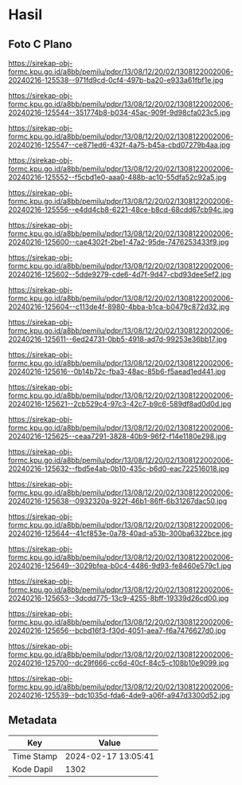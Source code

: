 # Hasil

## Foto C Plano

https://sirekap-obj-formc.kpu.go.id/a8bb/pemilu/pdpr/13/08/12/20/02/1308122002006-20240216-125538--971fd9cd-0cf4-497b-ba20-e933a61fbf1e.jpg

https://sirekap-obj-formc.kpu.go.id/a8bb/pemilu/pdpr/13/08/12/20/02/1308122002006-20240216-125544--351774b8-b034-45ac-909f-9d98cfa023c5.jpg

https://sirekap-obj-formc.kpu.go.id/a8bb/pemilu/pdpr/13/08/12/20/02/1308122002006-20240216-125547--ce871ed6-432f-4a75-b45a-cbd07279b4aa.jpg

https://sirekap-obj-formc.kpu.go.id/a8bb/pemilu/pdpr/13/08/12/20/02/1308122002006-20240216-125552--f5cbd1e0-aaa0-488b-ac10-55dfa52c92a5.jpg

https://sirekap-obj-formc.kpu.go.id/a8bb/pemilu/pdpr/13/08/12/20/02/1308122002006-20240216-125556--e4dd4cb8-6221-48ce-b8cd-68cdd67cb94c.jpg

https://sirekap-obj-formc.kpu.go.id/a8bb/pemilu/pdpr/13/08/12/20/02/1308122002006-20240216-125600--cae4302f-2be1-47a2-95de-7476253433f9.jpg

https://sirekap-obj-formc.kpu.go.id/a8bb/pemilu/pdpr/13/08/12/20/02/1308122002006-20240216-125602--5dde9279-cde6-4d7f-9d47-cbd93dee5ef2.jpg

https://sirekap-obj-formc.kpu.go.id/a8bb/pemilu/pdpr/13/08/12/20/02/1308122002006-20240216-125604--c113de4f-8980-4bba-b1ca-b0479c872d32.jpg

https://sirekap-obj-formc.kpu.go.id/a8bb/pemilu/pdpr/13/08/12/20/02/1308122002006-20240216-125611--6ed24731-0bb5-4918-ad7d-99253e36bb17.jpg

https://sirekap-obj-formc.kpu.go.id/a8bb/pemilu/pdpr/13/08/12/20/02/1308122002006-20240216-125616--0b14b72c-fba3-48ac-85b6-f5aead1ed441.jpg

https://sirekap-obj-formc.kpu.go.id/a8bb/pemilu/pdpr/13/08/12/20/02/1308122002006-20240216-125621--2cb529c4-97c3-42c7-b9c6-589df8ad0d0d.jpg

https://sirekap-obj-formc.kpu.go.id/a8bb/pemilu/pdpr/13/08/12/20/02/1308122002006-20240216-125625--ceaa7291-3828-40b9-96f2-f14e1180e298.jpg

https://sirekap-obj-formc.kpu.go.id/a8bb/pemilu/pdpr/13/08/12/20/02/1308122002006-20240216-125632--fbd5e4ab-0b10-435c-b6d0-eac722516018.jpg

https://sirekap-obj-formc.kpu.go.id/a8bb/pemilu/pdpr/13/08/12/20/02/1308122002006-20240216-125638--0932320a-922f-46b1-86ff-6b31267dac50.jpg

https://sirekap-obj-formc.kpu.go.id/a8bb/pemilu/pdpr/13/08/12/20/02/1308122002006-20240216-125644--41cf853e-0a78-40ad-a53b-300ba6322bce.jpg

https://sirekap-obj-formc.kpu.go.id/a8bb/pemilu/pdpr/13/08/12/20/02/1308122002006-20240216-125649--3029bfea-b0c4-4486-9d93-fe8460e579c1.jpg

https://sirekap-obj-formc.kpu.go.id/a8bb/pemilu/pdpr/13/08/12/20/02/1308122002006-20240216-125653--3dcdd775-13c9-4255-8bff-19339d26cd00.jpg

https://sirekap-obj-formc.kpu.go.id/a8bb/pemilu/pdpr/13/08/12/20/02/1308122002006-20240216-125656--bcbd16f3-f30d-4051-aea7-f6a7476627d0.jpg

https://sirekap-obj-formc.kpu.go.id/a8bb/pemilu/pdpr/13/08/12/20/02/1308122002006-20240216-125700--dc29f666-cc6d-40cf-84c5-c108b10e9099.jpg

https://sirekap-obj-formc.kpu.go.id/a8bb/pemilu/pdpr/13/08/12/20/02/1308122002006-20240216-125539--bdc1035d-fda6-4de9-a06f-a947d3300d52.jpg


## Metadata

| Key        | Value               |
| ---------- | ------------------- |
| Time Stamp | 2024-02-17 13:05:41 |
| Kode Dapil | 1302                |



